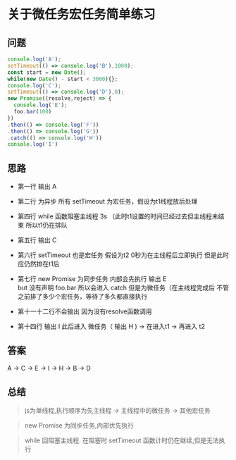 # 关于微任务宏任务简单练习

## 问题

```js
console.log('A');
setTimeout(() => console.log('B'),1000);
const start = new Date();
while(new Date() - start < 3000){};
console.log('C');
setTimeout(() => console.log('D'),0);
new Promise((resolve,reject) => {
  console.log('E');
  foo.bar(100)
})
.then(() => console.log('F'))
.then(() => console.log('G'))
.catch(() => console.log('H'))
console.log('I')
```

<!-- ![问题](./images/20200915_1.jpeg) -->

## 思路
 
- 第一行 输出 A

- 第二行 为异步 所有 setTimeout 为宏任务，假设为t1线程放后处理

- 第四行 while 函数阻塞主线程 3s （此时t1设置的时间已经过去但主线程未结束 所以t1仍在排队

- 第五行 输出 C

- 第六行 setTimeout 也是宏任务 假设为t2 0秒为在主线程后立即执行 但是此时应仍然排在t1后

- 第七行 new Promise 为同步任务 内部会先执行 输出 E <br/> 
but 没有声明 foo.bar 所以会进入 catch 但是为微任务（在主线程完成后 不管之前排了多少个宏任务，等待了多久都直接执行

- 第十一十二行不会输出 因为没有resolve函数调用

- 第十四行 输出 I 此后进入 微任务（ 输出 H ) -> 在进入t1 -> 再进入 t2

## 答案

A -> C -> E -> I -> H -> B -> D

## 总结

> js为单线程,执行顺序为先主线程 -> 主线程中的微任务 -> 其他宏任务

> new Promise 为同步任务,内部优先执行

> while 回阻塞主线程. 在阻塞时 setTimeout 函数计时仍在继续,但是无法执行